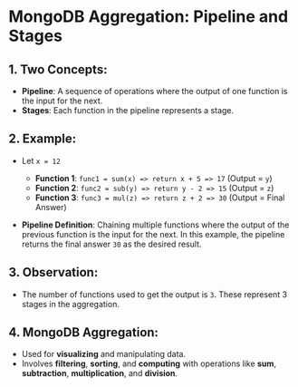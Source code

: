 
# MongoDB Aggregation: Pipeline and Stages

## 1. Two Concepts:
- **Pipeline**: A sequence of operations where the output of one function is the input for the next.
- **Stages**: Each function in the pipeline represents a stage.

## 2. Example:
- Let `x = 12`
  - **Function 1**: `func1 = sum(x) => return x + 5 => 17` (Output = `y`)
  - **Function 2**: `func2 = sub(y) => return y - 2 => 15` (Output = `z`)
  - **Function 3**: `func3 = mul(z) => return z + 2 => 30` (Output = Final Answer)
  
- **Pipeline Definition**: Chaining multiple functions where the output of the previous function is the input for the next. In this example, the pipeline returns the final answer `30` as the desired result.

## 3. Observation: 
- The number of functions used to get the output is `3`. These represent 3 stages in the aggregation.

## 4. MongoDB Aggregation:
- Used for **visualizing** and manipulating data.
- Involves **filtering**, **sorting**, and **computing** with operations like **sum**, **subtraction**, **multiplication**, and **division**.
